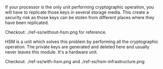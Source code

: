 If your processor is the only unit performing cryptographic operation, you will have to replicate those keys in several storage media. This create a security risk as those keys can be stolen from different places where they have been replicated. 

Checkout: ./ref-ss/without-hsm.png for reference.

HSM is a unit which solves this problem by performing all the cryptographic operation. The private keys are generated and deleted here and usually never leaves this module. It's a hardware unit.

Checkout: ./ref-ss/with-hsm.png and ./ref-ss/hsm-infrastructure.png